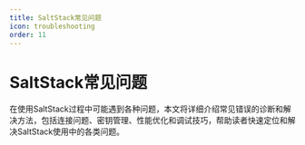 ```yaml
---
title: SaltStack常见问题
icon: troubleshooting
order: 11
---
```


# SaltStack常见问题

在使用SaltStack过程中可能遇到各种问题，本文将详细介绍常见错误的诊断和解决方法，包括连接问题、密钥管理、性能优化和调试技巧，帮助读者快速定位和解决SaltStack使用中的各类问题。
